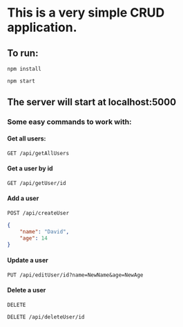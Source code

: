 # This is a very simple CRUD application.

## To run:

`npm install`

`npm start`

## The server will start at localhost:5000

### Some easy commands to work with:

#### Get all users: 

`GET /api/getAllUsers`

#### Get a user by id

`GET /api/getUser/id`

#### Add a user

`POST /api/createUser`

```json
{
    "name": "David",
    "age": 14
}
```

#### Update a user

`PUT /api/editUser/id?name=NewName&age=NewAge`

#### Delete a user

`DELETE`

`DELETE /api/deleteUser/id`


